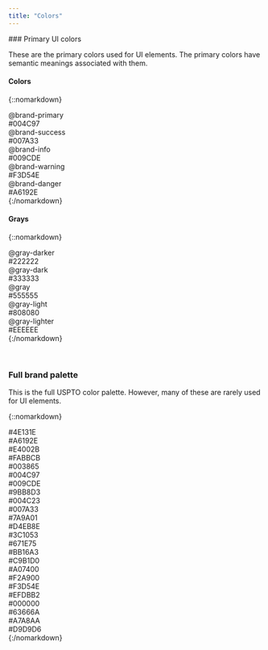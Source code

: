 ```yaml
---
title: "Colors"
---
```


<div class="pl-pattern">
### Primary UI colors

These are the primary colors used for UI elements. The primary colors have semantic meanings associated with them.

#### Colors
{::nomarkdown}
<div class="pl-palette">
    <div class="pl-palette-color">
        <div class="pl-palette-preview" style="background-color:#004c97;"></div>
        <div class="pl-palette-variable">@brand-primary</div>
        <div class="pl-palette-value">#004C97</div>
    </div>
    <div class="pl-palette-color">
        <div class="pl-palette-preview" style="background-color:#007A33;"></div>
        <div class="pl-palette-variable">@brand-success</div>
        <div class="pl-palette-value">#007A33</div>
    </div>
    <div class="pl-palette-color">
        <div class="pl-palette-preview" style="background-color:#009CDE;"></div>
        <div class="pl-palette-variable">@brand-info</div>
        <div class="pl-palette-value">#009CDE</div>
    </div>
    <div class="pl-palette-color">
        <div class="pl-palette-preview" style="background-color:#F3D54E;"></div>
        <div class="pl-palette-variable">@brand-warning</div>
        <div class="pl-palette-value">#F3D54E</div>
    </div>
    <div class="pl-palette-color">
        <div class="pl-palette-preview" style="background-color:#A6192E;"></div>
        <div class="pl-palette-variable">@brand-danger</div>
        <div class="pl-palette-value">#A6192E</div>
    </div>
</div>
{:/nomarkdown}

#### Grays
{::nomarkdown}
<div class="pl-palette">
    <div class="pl-palette-color">
        <div class="pl-palette-preview" style="background-color:#222222;"></div>
        <div class="pl-palette-variable">@gray-darker</div>
        <div class="pl-palette-value">#222222</div>
    </div>
    <div class="pl-palette-color">
        <div class="pl-palette-preview" style="background-color:#333333;"></div>
        <div class="pl-palette-variable">@gray-dark</div>
        <div class="pl-palette-value">#333333</div>
    </div>
    <div class="pl-palette-color">
        <div class="pl-palette-preview" style="background-color:#555555;"></div>
        <div class="pl-palette-variable">@gray</div>
        <div class="pl-palette-value">#555555</div>
    </div>
    <div class="pl-palette-color">
        <div class="pl-palette-preview" style="background-color:#808080;"></div>
        <div class="pl-palette-variable">@gray-light</div>
        <div class="pl-palette-value">#808080</div>
    </div>
    <div class="pl-palette-color">
        <div class="pl-palette-preview" style="background-color:#eeeeee;"></div>
        <div class="pl-palette-variable">@gray-lighter</div>
        <div class="pl-palette-value">#EEEEEE</div>
    </div>
</div>
{:/nomarkdown}

&nbsp;

</div>

<div class="pl-pattern">

### Full brand palette

This is the full USPTO color palette. However, many of these are rarely used for UI elements.

{::nomarkdown}
<div class="pl-palette">
    <div class="pl-palette-color">
        <div class="pl-palette-preview" style="background-color: #4E131E;"></div>
        <div class="pl-palette-value">#4E131E</div>
    </div>
    <div class="pl-palette-color">
        <div class="pl-palette-preview" style="background-color: #A6192E;"></div>
        <div class="pl-palette-value">#A6192E</div>
    </div>
    <div class="pl-palette-color">
        <div class="pl-palette-preview" style="background-color: #E4002B;"></div>
        <div class="pl-palette-value">#E4002B</div>
    </div>
    <div class="pl-palette-color">
        <div class="pl-palette-preview" style="background-color: #FABBCB;"></div>
        <div class="pl-palette-value">#FABBCB</div>
    </div>
</div>
<div class="pl-palette">
    <div class="pl-palette-color">
        <div class="pl-palette-preview" style="background-color: #003865;"></div>
        <div class="pl-palette-value">#003865</div>
    </div>
    <div class="pl-palette-color">
        <div class="pl-palette-preview" style="background-color: #004C97;"></div>
        <div class="pl-palette-value">#004C97</div>
    </div>
    <div class="pl-palette-color">
        <div class="pl-palette-preview" style="background-color: #009CDE;"></div>
        <div class="pl-palette-value">#009CDE</div>
    </div>
    <div class="pl-palette-color">
        <div class="pl-palette-preview" style="background-color: #9BB8D3;"></div>
        <div class="pl-palette-value">#9BB8D3</div>
    </div>
</div>
<div class="pl-palette">
    <div class="pl-palette-color">
        <div class="pl-palette-preview" style="background-color: #004C23;"></div>
        <div class="pl-palette-value">#004C23</div>
    </div>
    <div class="pl-palette-color">
        <div class="pl-palette-preview" style="background-color: #007A33;"></div>
        <div class="pl-palette-value">#007A33</div>
    </div>
    <div class="pl-palette-color">
        <div class="pl-palette-preview" style="background-color: #7A9A01;"></div>
        <div class="pl-palette-value">#7A9A01</div>
    </div>
    <div class="pl-palette-color">
        <div class="pl-palette-preview" style="background-color: #D4EB8E;"></div>
        <div class="pl-palette-value">#D4EB8E</div>
    </div>
</div>
<div class="pl-palette">
    <div class="pl-palette-color">
        <div class="pl-palette-preview" style="background-color: #3C1053;"></div>
        <div class="pl-palette-value">#3C1053</div>
    </div>
    <div class="pl-palette-color">
        <div class="pl-palette-preview" style="background-color: #671E75;"></div>
        <div class="pl-palette-value">#671E75</div>
    </div>
    <div class="pl-palette-color">
        <div class="pl-palette-preview" style="background-color: #BB16A3;"></div>
        <div class="pl-palette-value">#BB16A3</div>
    </div>
    <div class="pl-palette-color">
        <div class="pl-palette-preview" style="background-color: #C9B1D0;"></div>
        <div class="pl-palette-value">#C9B1D0</div>
    </div>
</div>
<div class="pl-palette">
    <div class="pl-palette-color">
        <div class="pl-palette-preview" style="background-color: #A07400;"></div>
        <div class="pl-palette-value">#A07400</div>
    </div>
    <div class="pl-palette-color">
        <div class="pl-palette-preview" style="background-color: #F2A900;"></div>
        <div class="pl-palette-value">#F2A900</div>
    </div>
    <div class="pl-palette-color">
        <div class="pl-palette-preview" style="background-color: #F3D54E;"></div>
        <div class="pl-palette-value">#F3D54E</div>
    </div>
    <div class="pl-palette-color">
        <div class="pl-palette-preview" style="background-color: #EFDBB2;"></div>
        <div class="pl-palette-value">#EFDBB2</div>
    </div>
</div>
<div class="pl-palette">
    <div class="pl-palette-color">
        <div class="pl-palette-preview" style="background-color: #000000;"></div>
        <div class="pl-palette-value">#000000</div>
    </div>
    <div class="pl-palette-color">
        <div class="pl-palette-preview" style="background-color: #63666A;"></div>
        <div class="pl-palette-value">#63666A</div>
    </div>
    <div class="pl-palette-color">
        <div class="pl-palette-preview" style="background-color: #A7A8AA;"></div>
        <div class="pl-palette-value">#A7A8AA</div>
    </div>
    <div class="pl-palette-color">
        <div class="pl-palette-preview" style="background-color: #D9D9D6;"></div>
        <div class="pl-palette-value">#D9D9D6</div>
    </div>
</div>
{:/nomarkdown}

&nbsp;

</div>
